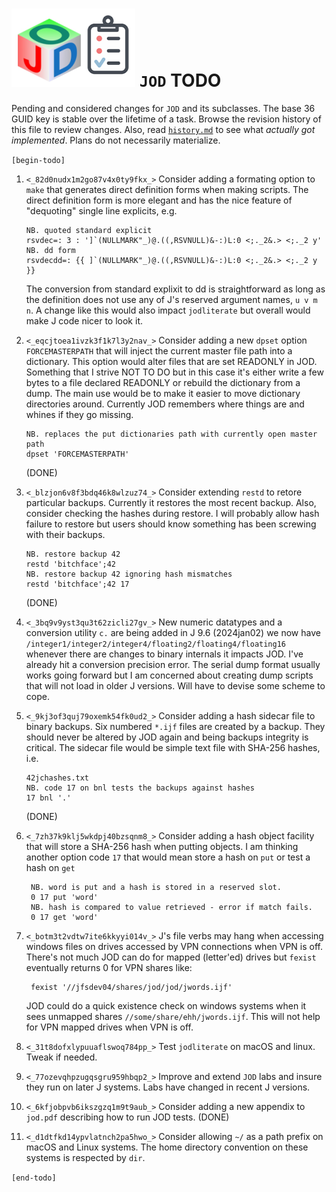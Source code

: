 
![jod todo list](todo_jod.png) `JOD` TODO
=========================================

Pending and considered changes for `JOD` and its subclasses.
The base 36 GUID key is stable over the lifetime of a task.
Browse the revision history of this file to review changes.
Also, read [`history.md`](https://github.com/bakerjd99/jod/blob/master/jod/history.md)
to see what *actually got implemented*. Plans do not necessarily materialize.

`[begin-todo]`

1. `<_82d0nudx1m2go87v4x0ty9fkx_>` Consider adding a formating option to `make` that generates
   direct definition forms when making scripts. The direct definition form
   is more elegant and has the nice feature of "dequoting" single line explicits, e.g.
   ~~~~
   NB. quoted standard explicit
   rsvdec=: 3 : ']`(NULLMARK"_)@.((,RSVNULL)&-:)L:0 <;._2&.> <;._2 y'
   NB. dd form
   rsvdecdd=: {{ ]`(NULLMARK"_)@.((,RSVNULL)&-:)L:0 <;._2&.> <;._2 y }}
   ~~~~
   The conversion from standard explixit to dd is straightforward as long
   as the definition does not use any of J's reserved argument names,
   `u v m n`.  A change like this would also impact `jodliterate` but
   overall would make J code nicer to look it.

2. `<_eqcjtoea1ivzk3f1k7l3y2nav_>` Consider adding a new
   `dpset` option `FORCEMASTERPATH` that will inject the current
   master file path into a dictionary. This option would alter files that are
   set READONLY in JOD. Something that I strive NOT TO DO but in this case it's
   either write a few bytes to a file declared READONLY or rebuild the dictionary
   from a dump. The main use would be to make it easier to move dictionary directories
   around. Currently JOD remembers where things are and whines if they go missing.
   ~~~~
   NB. replaces the put dictionaries path with currently open master path
   dpset 'FORCEMASTERPATH'
   ~~~~
   (DONE)

3. `<_blzjon6v8f3bdq46k8wlzuz74_>` Consider extending `restd` to retore particular backups.
   Currently it restores the most recent backup. Also, consider checking the hashes
   during restore. I will probably allow hash failure to restore but users should know
   something has been screwing with their backups.
   ~~~~
   NB. restore backup 42
   restd 'bitchface';42
   NB. restore backup 42 ignoring hash mismatches
   restd 'bitchface';42 17
   ~~~~
   (DONE)

4. `<_3bq9v9yst3qu3t62zicli27gv_>` New numeric datatypes and a conversion utility `c.` are being
   added in J 9.6 (2024jan02) we now have
   `/integer1/integer2/integer4/floating2/floating4/floating16` whenever there are
   changes to binary internals it impacts JOD.  I've already hit a conversion precision error.
   The serial dump format usually works going forward but I am concerned about creating
   dump scripts that will not load in older J versions. Will have to devise some scheme
   to cope.

5. `<_9kj3of3quj79oxemk54fk0ud2_>` Consider adding a hash sidecar file to binary backups.
   Six numbered `*.ijf` files are created by a backup. They should never be altered by JOD
   again and being backups integrity is critical. The sidecar file would be simple text file
   with SHA-256 hashes, i.e.
   ~~~~
   42jchashes.txt
   NB. code 17 on bnl tests the backups against hashes
   17 bnl '.'
   ~~~~
   (DONE)

6. `<_7zh37k9klj5wkdpj40bzsqnm8_>` Consider adding a hash object facility that will store a SHA-256 hash when putting
   objects. I am thinking another option code `17` that would mean store a hash on
   `put` or test a hash on `get`
   ~~~~
    NB. word is put and a hash is stored in a reserved slot.
    0 17 put 'word'
    NB. hash is compared to value retrieved - error if match fails.
    0 17 get 'word'
   ~~~~

7. `<_botm3t2vdtw7ite6kkyyi014v_>` J's file verbs may hang when accessing windows files on drives accessed by
   VPN connections when VPN is off. There's not much JOD can do for mapped (letter'ed)
   drives but `fexist` eventually returns 0 for VPN shares like:
   ~~~~
    fexist '//jfsdev04/shares/jod/jod/jwords.ijf'
   ~~~~
   JOD could do a quick existence check on windows systems when it sees unmapped
   shares `//some/share/ehh/jwords.ijf`.  This will not help for VPN mapped drives
   when VPN is off.

8. `<_31t8dofxlypuuaflswoq784pp_>` Test `jodliterate` on macOS and linux. Tweak if needed.

9.  `<_77ozevqhpzugqsgru959hbqp2_>` Improve and extend `JOD` labs and insure they run on later J systems. Labs have changed in recent J versions.

10.   `<_6kfjobpvb6ikszgzq1m9t9aub_>` Consider adding a new appendix to `jod.pdf` describing how to run JOD tests. (DONE)

11.   `<_d1dtfkd14ypvlatnch2pa5hwo_>` Consider allowing `~/` as a path prefix on macOS and Linux systems. The home directory convention on these systems is respected by `dir`.

`[end-todo]`
